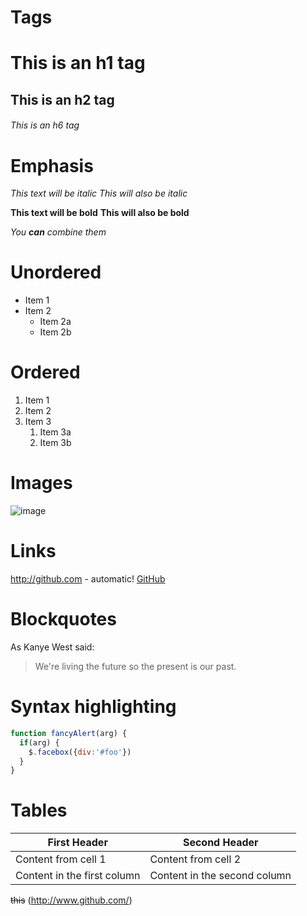 # Tags


# This is an h1 tag
## This is an h2 tag
###### This is an h6 tag

# Emphasis
*This text will be italic*
_This will also be italic_

**This text will be bold**
__This will also be bold__

_You **can** combine them_

# Unordered
* Item 1
* Item 2
  * Item 2a
  * Item 2b
 
# Ordered
1. Item 1
1. Item 2
1. Item 3
   1. Item 3a
   1. Item 3b
   
# Images
![image](/images/logo.png)

# Links
http://github.com - automatic!
[GitHub](http://github.com)

# Blockquotes
As Kanye West said:

> We're living the future so
> the present is our past.

# Syntax highlighting
```javascript
function fancyAlert(arg) {
  if(arg) {
    $.facebox({div:'#foo'})
  }
}
```
# Tables
First Header | Second Header
------------ | -------------
Content from cell 1 | Content from cell 2
Content in the first column | Content in the second column



 ~~this~~
  (http://www.github.com/) 
  





